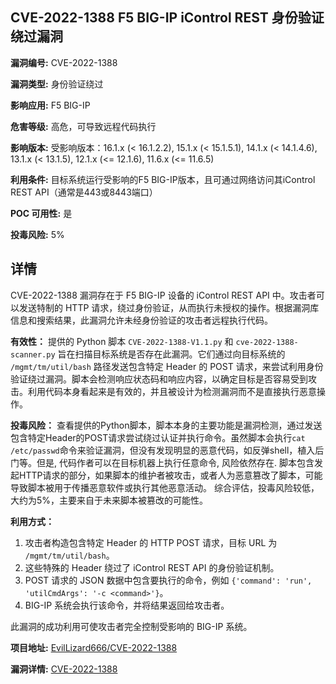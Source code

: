 ## CVE-2022-1388 F5 BIG-IP iControl REST 身份验证绕过漏洞

**漏洞编号:** CVE-2022-1388

**漏洞类型:** 身份验证绕过

**影响应用:** F5 BIG-IP

**危害等级:** 高危，可导致远程代码执行

**影响版本:** 受影响版本：16.1.x (< 16.1.2.2), 15.1.x (< 15.1.5.1), 14.1.x (< 14.1.4.6), 13.1.x (< 13.1.5), 12.1.x (<= 12.1.6), 11.6.x (<= 11.6.5)

**利用条件:** 目标系统运行受影响的F5 BIG-IP版本，且可通过网络访问其iControl REST API（通常是443或8443端口）

**POC 可用性:** 是

**投毒风险:** 5%

## 详情

CVE-2022-1388 漏洞存在于 F5 BIG-IP 设备的 iControl REST API 中。攻击者可以发送特制的 HTTP 请求，绕过身份验证，从而执行未授权的操作。根据漏洞库信息和搜索结果，此漏洞允许未经身份验证的攻击者远程执行代码。

**有效性：**
提供的 Python 脚本 `CVE-2022-1388-V1.1.py` 和 `cve-2022-1388-scanner.py` 旨在扫描目标系统是否存在此漏洞。它们通过向目标系统的 `/mgmt/tm/util/bash` 路径发送包含特定 Header 的 POST 请求，来尝试利用身份验证绕过漏洞。脚本会检测响应状态码和响应内容，以确定目标是否容易受到攻击。利用代码本身看起来是有效的，并且被设计为检测漏洞而不是直接执行恶意操作。

**投毒风险：**
查看提供的Python脚本，脚本本身的主要功能是漏洞检测，通过发送包含特定Header的POST请求尝试绕过认证并执行命令。虽然脚本会执行`cat /etc/passwd`命令来验证漏洞，但没有发现明显的恶意代码，如反弹shell，植入后门等。但是, 代码作者可以在目标机器上执行任意命令, 风险依然存在. 脚本包含发起HTTP请求的部分，如果脚本的维护者被攻击，或者人为恶意篡改了脚本，可能导致脚本被用于传播恶意软件或执行其他恶意活动。
综合评估，投毒风险较低，大约为5%，主要来自于未来脚本被篡改的可能性。

**利用方式：**
1.  攻击者构造包含特定 Header 的 HTTP POST 请求，目标 URL 为 `/mgmt/tm/util/bash`。
2.  这些特殊的 Header 绕过了 iControl REST API 的身份验证机制。
3.  POST 请求的 JSON 数据中包含要执行的命令，例如 `{'command': 'run', 'utilCmdArgs': '-c <command>'}`。
4.  BIG-IP 系统会执行该命令，并将结果返回给攻击者。

此漏洞的成功利用可使攻击者完全控制受影响的 BIG-IP 系统。

**项目地址:** [EvilLizard666/CVE-2022-1388](https://github.com/EvilLizard666/CVE-2022-1388)

**漏洞详情:** [CVE-2022-1388](https://nvd.nist.gov/vuln/detail/CVE-2022-1388)